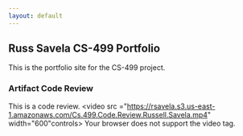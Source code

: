 ```yaml
---
layout: default
---
```


## Russ Savela CS-499 Portfolio

This is the portfolio site for the CS-499 project.

### Artifact Code Review
This is a code review.
<video src ="https://rsavela.s3.us-east-1.amazonaws.com/Cs.499.Code.Review.Russell.Savela.mp4" width="600"controls>
    Your browser does not support the video tag.
</video>


